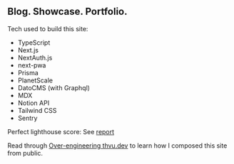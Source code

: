 ## Blog. Showcase. Portfolio.

Tech used to build this site:

- TypeScript
- Next.js
- NextAuth.js
- next-pwa
- Prisma
- PlanetScale
- DatoCMS (with Graphql)
- MDX
- Notion API
- Tailwind CSS
- Sentry

Perfect lighthouse score: See [report](https://googlechrome.github.io/lighthouse/viewer/?gist=a073edb847b04d087d4e6b524d907d8c)

Read through [Over-engineering thvu.dev](https://www.thvu.dev/blog/over-engineering-thvu-dev) to learn how I composed this site from public.
